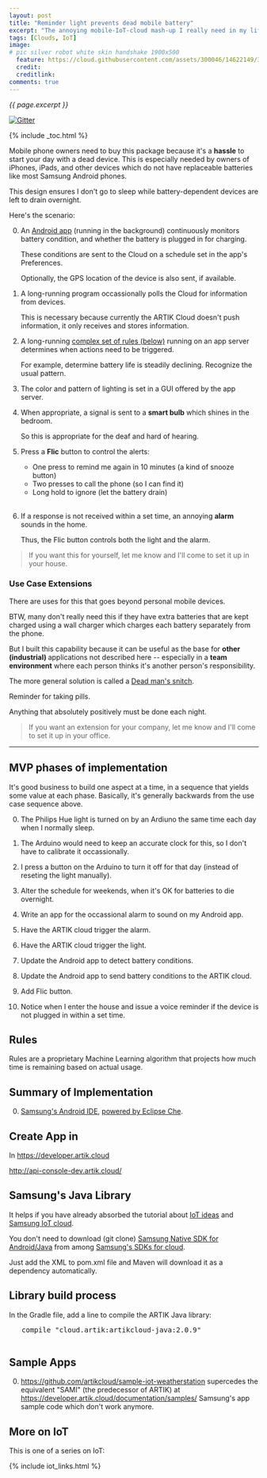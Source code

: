 ```yaml
---
layout: post
title: "Reminder light prevents dead mobile battery"
excerpt: "The annoying mobile-IoT-cloud mash-up I really need in my life"
tags: [Clouds, IoT]
image:
# pic silver robot white skin handshake 1900x500
  feature: https://cloud.githubusercontent.com/assets/300046/14622149/306629f0-0585-11e6-961a-dc8f60dadbf6.jpg
  credit: 
  creditlink: 
comments: true
---
```

<i>{{ page.excerpt }}</i>

[![Gitter](https://badges.gitter.im/wilsonmar/wilsonmar.github.io.svg)](https://gitter.im/wilsonmar/wilsonmar.github.io?utm_source=badge&utm_medium=badge&utm_campaign=pr-badge)

{% include _toc.html %}

Mobile phone owners need to buy this package because it's a <strong>hassle</strong>
to start your day with a dead device.
This is especially needed by owners of iPhones, iPads, and other devices which
do not have replaceable batteries like most Samsung Android phones.

This design ensures I don't go to sleep while 
battery-dependent devices are left to drain overnight.

Here's the scenario:

0. An <a href="#AndroidApp">Android app</a> (running in the background) 
   continuously monitors battery condition, 
   and whether the battery is plugged in for charging.

   These conditions are sent to the Cloud
   on a schedule set in the app's Preferences.

   Optionally, the GPS location of the device is also sent, if available.

0. A long-running program occassionally polls the Cloud for information from devices.

   This is necessary because currently the ARTIK Cloud
   doesn't push information,
   it only receives and stores information.

0. A long-running <a href="#Rules">complex set of rules (below)</a> 
   running on an app server determines when actions need to be triggered.

   For example, determine battery life is steadily declining.
   Recognize the usual pattern.

0. The color and pattern of lighting is set in a 
   GUI offered by the app server.

0. When appropriate, a signal is sent to 
   a <strong>smart bulb</strong> 
   which shines in the bedroom.

   So this is appropriate for the deaf and hard of hearing.

0. Press a <strong>Flic</strong> button to control the alerts:

   * One press to remind me again in 10 minutes (a kind of snooze button)
   * Two presses to call the phone (so I can find it)
   * Long hold to ignore (let the battery drain)
   <br /><br />

0. If a response is not received within a set time,
   an annoying <strong>alarm</strong> sounds in the home.

   Thus, the Flic button controls both the light and the alarm.

> If you want this for yourself, 
let me know and I'll come to set it up in your house.


### Use Case Extensions #

There are uses for this that goes beyond personal mobile devices.

BTW, many don't really need this if they have extra batteries that are kept charged using 
a wall charger which charges each battery separately from the phone.

But I built this capability because it can be useful as the base for 
<strong>other (industrial) </strong>
applications not described here -- especially in a <strong>team environment</strong>
where each person thinks it's another person's responsibility.

The more general solution is called a 
<a target="_blank" href="http://lifehacker.com/how-i-keep-myself-accountable-using-dead-man-s-snitch-1785949377?">
Dead man's snitch</a>.

Reminder for taking pills.

Anything that absolutely positively must be done each night.

> If you want an extension for your company,
let me know and I'll come to set it up in your office.

<hr />

## MVP phases of implementation #

It's good business to build one aspect at a time,
in a sequence that yields some value at each phase.
Basically, it's generally backwards from the use case sequence above.

0. The Philips Hue light is turned on 
   by an Ardiuno the same time each day 
   when I normally sleep.

0. The Arduino would need to keep an accurate clock for this,
   so I don't have to calibrate it occassionally.

0. I press a button on the Arduino to turn it off for that day
   (instead of reseting the light manually).

0. Alter the schedule for weekends, when it's OK for batteries to die overnight.

0. Write an app for the occassional alarm to sound on my Android app.

0. Have the ARTIK cloud trigger the alarm.

0. Have the ARTIK cloud trigger the light.

0. Update the Android app to detect battery conditions.

0. Update the Android app to send battery conditions to the ARTIK cloud.

0. Add Flic button.

0. Notice when I enter the house
   and issue a voice reminder if the device is not plugged in within a set time.


<a name="Rules"></a> 

## Rules #

Rules are a proprietary Machine Learning algorithm that 
projects how much time is remaining based on actual usage.



## Summary of Implementation #

0. <a target="_blank" href="https://eclipse-che.readme.io/docs/samsung-artik-ide-getting-started">
   Samsung's Android IDE</a>, 
   <a target="_blank" href="http://www.eclipse.org/che/extend/artik/">
   powered by Eclipse Che</a>.


## Create App in #

In https://developer.artik.cloud




http://api-console-dev.artik.cloud/

## Samsung's Java Library #

It helps if you have already absorbed the tutorial about 
[IoT ideas](/iot-ideas/) and [Samsung IoT cloud](/samsung-iot-cloud/).

You don't need to download (git clone)
<a target="_blank" href="https://github.com/artikcloud/artikcloud-java">
   Samsung Native SDK for Android/Java</a> from among
   <a target="_blank" href="https://developer.artik.cloud/documentation/tools/native-sdks.html">Samsung's SDKs for cloud</a>.

Just add the XML to pom.xml file and Maven
will download it as a dependency automatically.


## Library build process #

In the Gradle file, add a line to compile the ARTIK Java library:

   <pre>
   compile "cloud.artik:artikcloud-java:2.0.9"
   </pre>


## Sample Apps #

0. <a target="_blank" href="https://github.com/artikcloud/sample-iot-weatherstation/">
   https://github.com/artikcloud/sample-iot-weatherstation</a>
   supercedes the equivalent "SAMI" (the predecessor of ARTIK) at<br />
   <a target="_blank" href="https://developer.artik.cloud/documentation/samples/">
   https://developer.artik.cloud/documentation/samples/</a>
   Samsung's app sample code</a> 
   which don't work anymore.



## More on IoT #

This is one of a series on IoT:

{% include iot_links.html %}
